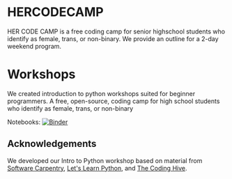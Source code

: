 # HERCODECAMP

HER CODE CAMP is a free coding camp for senior highschool students who identify as female, trans, or non-binary. We provide an outline for a 2-day weekend program.

# Workshops
We created introduction to python workshops suited for beginner programmers.
A free, open-source, coding camp for high school students who identify as female, trans, or non-binary

Notebooks: [![Binder](https://mybinder.org/badge_logo.svg)](https://mybinder.org/v2/gh/jopineda/HERCODECAMP/7392c8c38b23d64c9f81e74238333f428c64130e)

## Acknowledgements
We developed our Intro to Python workshop based on material from [Software Carpentry](http://swcarpentry.github.io/python-novice-gapminder/), [Let's Learn Python](http://www.letslearnpython.com/learn/), and [The Coding Hive](https://www.thecodinghive.com/).
